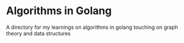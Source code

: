 # Algorithms in Golang

A directory for my learnings on algorithms in golang touching on graph theory and data structures
